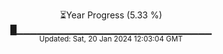 <p align="center">
⏳Year Progress (5.33 %)<br>
█▁▁▁▁▁▁▁▁▁▁▁▁▁▁▁▁▁▁▁▁▁▁▁▁▁▁▁▁▁ <br>
<sub>Updated: Sat, 20 Jan 2024 12:03:04 GMT</sub>
</p>

